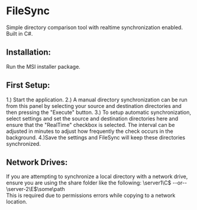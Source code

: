 # FileSync

Simple directory comparison tool with realtime synchronization enabled. Built in C#.

## Installation:

Run the MSI installer package.

## First Setup:

1.) Start the application.
2.) A manual directory synchronization can be run from this panel by selecting your source and destination directories and then pressing the "Execute" button. 
3.) To setup automatic synchronization, select settings and set the source and destination directories here and ensure that the "RealTime" checkbox is selected. The interval can be adjusted in minutes to adjust how frequently the check occurs in the background.
4.)Save the settings and FileSync will keep these directories synchronized.


## Network Drives:

If you are attempting to synchronize a local directory with a network drive, ensure you are using the share folder like the following: \\server1\C$ --or-- \\server-2\E$\some\path\
This is required due to permissions errors while copying to a network location. 


